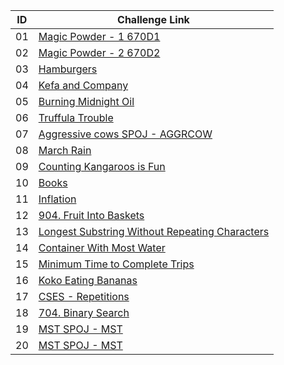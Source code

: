 |ID|Challenge Link |
|--| ------------------|
|01|[Magic Powder - 1 670D1](https://codeforces.com/contest/670/problem/D1)|
|02|[Magic Powder - 2 670D2](https://codeforces.com/contest/670/problem/D2)|
|03|[Hamburgers](https://codeforces.com/contest/371/problem/C)|
|04|[Kefa and Company](https://codeforces.com/contest/580/problem/B)|
|05|[Burning Midnight Oil](https://codeforces.com/contest/165/problem/B)|
|06|[Truffula Trouble](https://codeforces.com/gym/103584/problem/E)|
|07|[Aggressive cows SPOJ - AGGRCOW](https://www.spoj.com/problems/AGGRCOW/en/)|
|08|[March Rain](https://codeforces.com/gym/101028/problem/I)|
|09|[Counting Kangaroos is Fun](https://codeforces.com/problemset/problem/372/A)|
|10|[Books](https://codeforces.com/problemset/problem/279/B)|
|11|[Inflation](https://codeforces.com/contest/1476/problem/B)|
|12|[904. Fruit Into Baskets](https://leetcode.com/problems/fruit-into-baskets/)|
|13|[Longest Substring Without Repeating Characters](https://leetcode.com/problems/longest-substring-without-repeating-characters/)|
|14|[Container With Most Water](https://leetcode.com/problems/container-with-most-water/)|
|15|[Minimum Time to Complete Trips](https://leetcode.com/problems/minimum-time-to-complete-trips/)|
|16|[Koko Eating Bananas](https://leetcode.com/problems/koko-eating-bananas/)|
|17|[CSES - Repetitions](https://cses.fi/problemset/result/5653572/)|
|18|[704. Binary Search](https://leetcode.com/problems/binary-search/)|
|19|[MST SPOJ - MST](https://www.spoj.com/problems/MST/en/)|
|20|[MST SPOJ - MST](https://www.spoj.com/problems/MST/en/)|